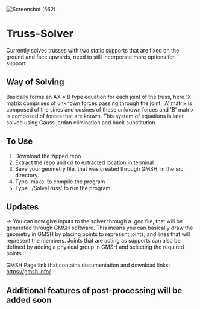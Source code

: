 ![Screenshot (562)](https://user-images.githubusercontent.com/79853965/182521671-788ddcb6-6559-438b-9302-8cb0db64ba0b.png)
# Truss-Solver

Currently solves trusses with two static supports that are fixed on the ground and face upwards, need to still incorporate more options for support.

## Way of Solving

Basically forms an AX = B type equation for each joint of the truss, here 'X' matrix comprises of unknown forces passing through the joint, 'A' matrix is composed of the sines and cosines of these unknown forces and 'B' matrix is composed of forces that are known. This system of equations is later solved using Gauss jordan elimination and back substitution.

## To Use
 1. Download the zipped repo
 2. Extract the repo and cd to extracted location in terminal
 3. Save your geometry file, that was created through GMSH, in the src directory.
 3. Type 'make' to compile the program
 4. Type './SolveTruss' to run the program
  
 ## Updates
 -> You can now give inputs to the solver through a .geo file, that will be generated through GMSH software. This means you can basically draw the geometry in GMSH by       placing points to represent joints, and lines that will represent the members. Joints that are acting as supports can also be defined by adding a physical group in       GMSH and selecting the required points.
 
GMSH Page link that contains documentation and download links: https://gmsh.info/

 ## Additional features of post-processing will be added soon
